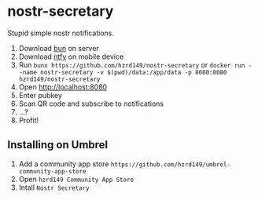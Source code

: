 # nostr-secretary

Stupid simple nostr notifications.

1. Download [bun](https://bun.sh) on server
1. Download [ntfy](https://ntfy.sh) on mobile device
1. Run `bunx https://github.com/hzrd149/nostr-secretary` or `docker run --name nostr-secretary -v $(pwd)/data:/app/data -p 8080:8080 hzrd149/nostr-secretary`
1. Open [http://localhost:8080](http://localhost:8080)
1. Enter pubkey
1. Scan QR code and subscribe to notifications
1. ...?
1. Profit!

## Installing on Umbrel

1. Add a community app store `https://github.com/hzrd149/umbrel-community-app-store`
1. Open `hzrd149 Community App Store`
1. Intall `Nostr Secretary`
